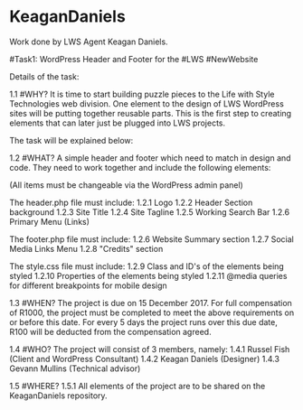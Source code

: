 # KeaganDaniels
Work done by LWS Agent Keagan Daniels.

#Task1: WordPress Header and Footer for the #LWS #NewWebsite

  Details of the task:

  1.1 #WHY? It is time to start building puzzle pieces to the Life with Style Technologies web division. 
  One element to the design of LWS WordPress sites will be putting together reusable parts.
  This is the first step to creating elements that can later just be plugged into LWS projects. 
  
  The task will be explained below:
  
  1.2 #WHAT? A simple header and footer which need to match in design and code. 
  They need to work together and include the following elements:
  
  (All items must be changeable via the WordPress admin panel)
  
  The header.php file must include:
  1.2.1 Logo
  1.2.2 Header Section background
  1.2.3 Site Title
  1.2.4 Site Tagline
  1.2.5 Working Search Bar
  1.2.6 Primary Menu (Links)
  
  The footer.php file must include:
  1.2.6 Website Summary section
  1.2.7 Social Media Links Menu
  1.2.8 "Credits" section
  
  The style.css file must include:
  1.2.9 Class and ID's of the elements being styled
  1.2.10 Properties of the elements being styled
  1.2.11 @media queries for different breakpoints for mobile design
  
  1.3 #WHEN? 
  The project is due on 15 December 2017. 
  For full compensation of R1000, the project must be completed to meet the above requirements on or before this date.
  For every 5 days the project runs over this due date, R100 will be deducted from the compensation agreed. 
  
  1.4 #WHO?
  The project will consist of 3 members, namely: 
  1.4.1 Russel Fish (Client and WordPress Consultant)
  1.4.2 Keagan Daniels (Designer)
  1.4.3 Gevann Mullins (Technical advisor)
  
  1.5 #WHERE?
  1.5.1 All elements of the project are to be shared on the KeaganDaniels repository.
  
  
